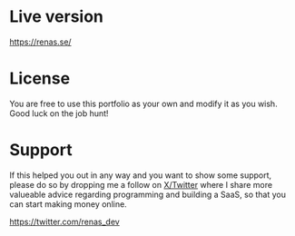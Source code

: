 # Live version
https://renas.se/

# License
You are free to use this portfolio as your own and modify it as you wish.
Good luck on the job hunt!

# Support
If this helped you out in any way and you want to show some support, please do so by dropping me a follow on [X/Twitter](https://twitter.com/renas_dev) where I share more valueable advice regarding programming and building a SaaS, so that you can start making money online.

https://twitter.com/renas_dev
